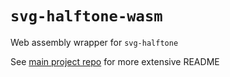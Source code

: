# `svg-halftone-wasm`

Web assembly wrapper for `svg-halftone`

See [main project repo](https://github.com/evestera/svg-halftone) for more extensive README

